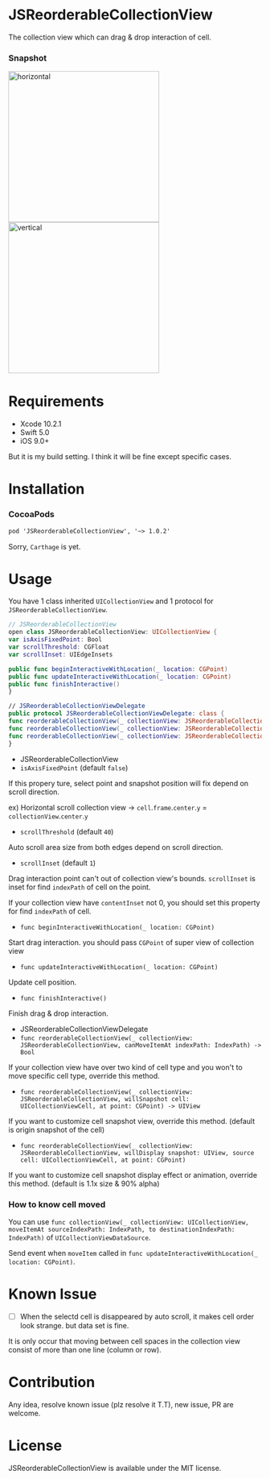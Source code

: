 # JSReorderableCollectionView
The collection view which can drag & drop interaction of cell.

### Snapshot
<div>
<img width="300" src="./Snapshot/JSReorderableCollectionView-horizontal.gif" alt="horizontal">
<img width="300" src="./Snapshot/JSReorderableCollectionView-vertical.gif" alt="vertical">
</div>

# Requirements
- Xcode 10.2.1
- Swift 5.0
- iOS 9.0+

But it is my build setting. I think it will be fine except specific cases.

# Installation
### CocoaPods
```md
pod 'JSReorderableCollectionView', '~> 1.0.2'
```
Sorry, `Carthage` is yet.


# Usage
You have 1 class inherited `UICollectionView` and 1 protocol for `JSReorderableCollectionView`.
```swift
// JSReorderableCollectionView
open class JSReorderableCollectionView: UICollectionView {
var isAxisFixedPoint: Bool
var scrollThreshold: CGFloat
var scrollInset: UIEdgeInsets

public func beginInteractiveWithLocation(_ location: CGPoint)
public func updateInteractiveWithLocation(_ location: CGPoint)
public func finishInteractive()
}

// JSReorderableCollectionViewDelegate
public protocol JSReorderableCollectionViewDelegate: class {
func reorderableCollectionView(_ collectionView: JSReorderableCollectionView, canMoveItemAt indexPath: IndexPath) -> Bool
func reorderableCollectionView(_ collectionView: JSReorderableCollectionView, willSnapshot cell: UICollectionViewCell, at point: CGPoint) -> UIView
func reorderableCollectionView(_ collectionView: JSReorderableCollectionView, willDisplay snapshot: UIView, source cell: UICollectionViewCell, at point: CGPoint)
}

```

- JSReorderableCollectionView
- `isAxisFixedPoint` (default `false`)

If this propery ture, select point and snapshot position will fix depend on scroll direction.

ex) Horizontal scroll collection view -> `cell`.`frame`.`center`.`y` = `collectionView`.`center`.`y`
- `scrollThreshold` (default `40`)

Auto scroll area size from both edges depend on scroll direction.
- `scrollInset` (default `1`)

Drag interaction point can't out of collection view's bounds. `scrollInset` is inset for find `indexPath` of cell on the point.

If your collection view have `contentInset` not 0, you should set this property for find `indexPath` of cell.
- `func beginInteractiveWithLocation(_ location: CGPoint)`

Start drag interaction. you should pass `CGPoint` of super view of collection view
- `func updateInteractiveWithLocation(_ location: CGPoint)`

Update cell position.
- `func finishInteractive()`

Finish drag & drop interaction.
- JSReorderableCollectionViewDelegate
- `func reorderableCollectionView(_ collectionView: JSReorderableCollectionView, canMoveItemAt indexPath: IndexPath) -> Bool`

If your collection view have over two kind of cell type and you won't to move specific cell type, override this method.
- `func reorderableCollectionView(_ collectionView: JSReorderableCollectionView, willSnapshot cell: UICollectionViewCell, at point: CGPoint) -> UIView`

If you want to customize cell snapshot view, override this method. (default is origin snapshot of the cell)
- `func reorderableCollectionView(_ collectionView: JSReorderableCollectionView, willDisplay snapshot: UIView, source cell: UICollectionViewCell, at point: CGPoint)`

If you want to customize cell snapshot display effect or animation, override this method. (default is 1.1x size & 90% alpha)

### How to know cell moved
You can use `func collectionView(_ collectionView: UICollectionView, moveItemAt sourceIndexPath: IndexPath, to destinationIndexPath: IndexPath)` of `UICollectionViewDataSource`.

Send event when `moveItem` called in `func updateInteractiveWithLocation(_ location: CGPoint)`.

# Known Issue
- [ ] When the selectd cell is disappeared by auto scroll, it makes cell order look strange. but data set is fine.

It is only occur that moving between cell spaces in the collection view consist of more than one line (column or row).

# Contribution
Any idea, resolve known issue (plz resolve it T.T), new issue, PR are welcome.

# License
JSReorderableCollectionView is available under the MIT license.

